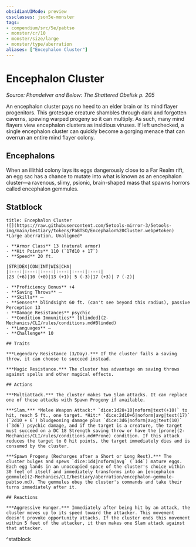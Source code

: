 ```yaml
---
obsidianUIMode: preview
cssclasses: json5e-monster
tags:
- compendium/src/5e/pabtso
- monster/cr/10
- monster/size/large
- monster/type/aberration
aliases: ["Encephalon Cluster"]
---
```

# Encephalon Cluster
*Source: Phandelver and Below: The Shattered Obelisk p. 205*  

An encephalon cluster pays no heed to an elder brain or its mind flayer progenitors. This grotesque creature shambles through dark and forgotten caverns, spewing warped progeny so it can multiply. As such, many mind flayers view encephalon clusters as insidious viruses. If left unchecked, a single encephalon cluster can quickly become a gorging menace that can overrun an entire mind flayer colony.

## Encephalons

When an illithid colony lays its eggs dangerously close to a Far Realm rift, an egg sac has a chance to mutate into what is known as an encephalon cluster—a ravenous, slimy, psionic, brain-shaped mass that spawns horrors called encephalon gemmules.

## Statblock

```ad-statblock
title: Encephalon Cluster
![](https://raw.githubusercontent.com/5etools-mirror-3/5etools-img/main/bestiary/tokens/PaBTSO/Encephalon%20Cluster.webp#token)
*Large aberration, Unaligned*

- **Armor Class** 13 (natural armor)
- **Hit Points** 110 (`17d10 + 17`)
- **Speed** 20 ft.

|STR|DEX|CON|INT|WIS|CHA|
|:---:|:---:|:---:|:---:|:---:|:---:|
|23 (+6)|10 (+0)|13 (+1)| 5 (-3)|17 (+3)| 7 (-2)|

- **Proficiency Bonus** +4
- **Saving Throws** ⏤
- **Skills** ⏤
- **Senses** blindsight 60 ft. (can't see beyond this radius), passive Perception 13
- **Damage Resistances** psychic
- **Condition Immunities** [blinded](2-Mechanics/CLI/rules/conditions.md#Blinded)
- **Languages** —
- **Challenge** 10

## Traits

***Legendary Resistance (3/Day).*** If the cluster fails a saving throw, it can choose to succeed instead.

***Magic Resistance.*** The cluster has advantage on saving throws against spells and other magical effects.

## Actions

***Multiattack.*** The cluster makes two Slam attacks. It can replace one of these attacks with Spawn Progeny if available.

***Slam.*** *Melee Weapon Attack:* `dice:1d20+10|noform|text(+10)` to hit, reach 5 ft., one target. *Hit:* `dice:2d10+6|noform|avg|text(17)` (`2d10 + 6`) bludgeoning damage plus `dice:3d6|noform|avg|text(10)` (`3d6`) psychic damage, and if the target is a creature, the target must succeed on a DC 18 Strength saving throw or have the [prone](2-Mechanics/CLI/rules/conditions.md#Prone) condition. If this attack reduces the target to 0 hit points, the target immediately dies and is consumed by the cluster.

***Spawn Progeny (Recharges after a Short or Long Rest).*** The cluster bulges and spews `dice:1d4|noform|avg` (`1d4`) mature eggs. Each egg lands in an unoccupied space of the cluster's choice within 30 feet of itself and immediately transforms into an [encephalon gemmule](2-Mechanics/CLI/bestiary/aberration/encephalon-gemmule-pabtso.md). The gemmules obey the cluster's commands and take their turns immediately after it.

## Reactions

***Aggressive Hunger.*** Immediately after being hit by an attack, the cluster moves up to its speed toward the attacker. This movement doesn't provoke opportunity attacks. If the cluster ends this movement within 5 feet of the attacker, it then makes one Slam attack against that attacker.
```
^statblock